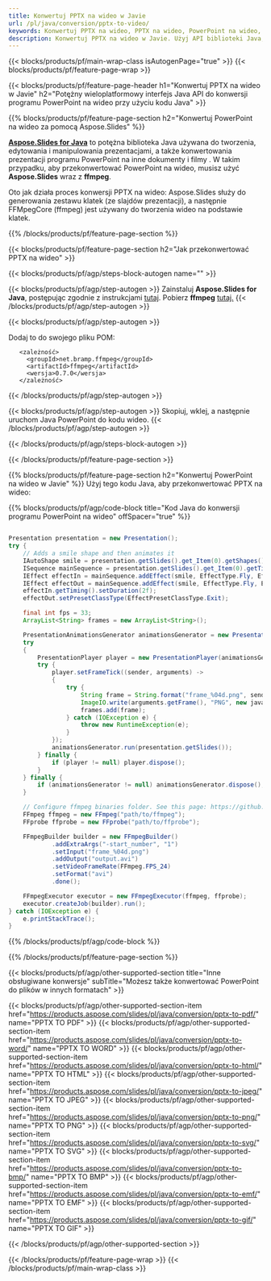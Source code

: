```yaml
---
title: Konwertuj PPTX na wideo w Javie
url: /pl/java/conversion/pptx-to-video/
keywords: Konwertuj PPTX na wideo, PPTX na wideo, PowerPoint na wideo, PPT na MP4, Java API, Java Library
description: Konwertuj PPTX na wideo w Javie. Użyj API biblioteki Java, aby przekonwertować PowerPoint na wideo
---
```


{{< blocks/products/pf/main-wrap-class isAutogenPage="true" >}}
{{< blocks/products/pf/feature-page-wrap >}}

{{< blocks/products/pf/feature-page-header h1="Konwertuj PPTX na wideo w Javie" h2="Potężny wieloplatformowy interfejs Java API do konwersji programu PowerPoint na wideo przy użyciu kodu Java" >}}

{{% blocks/products/pf/feature-page-section h2="Konwertuj PowerPoint na wideo za pomocą Aspose.Slides" %}}

[**Aspose.Slides for Java**](https://products.aspose.com/slides/pl/java/) to potężna biblioteka Java używana do tworzenia, edytowania i manipulowania prezentacjami, a także konwertowania prezentacji programu PowerPoint na inne dokumenty i filmy . W takim przypadku, aby przekonwertować PowerPoint na wideo, musisz użyć **Aspose.Slides** wraz z **ffmpeg**.

Oto jak działa proces konwersji PPTX na wideo: Aspose.Slides służy do generowania zestawu klatek (ze slajdów prezentacji), a następnie FFMpegCore (ffmpeg) jest używany do tworzenia wideo na podstawie klatek.

{{% /blocks/products/pf/feature-page-section %}}

{{< blocks/products/pf/feature-page-section  h2="Jak przekonwertować PPTX na wideo" >}}

{{< blocks/products/pf/agp/steps-block-autogen name="" >}}

{{< blocks/products/pf/agp/step-autogen >}}
Zainstaluj **Aspose.Slides for Java**, postępując zgodnie z instrukcjami [tutaj](https://docs.aspose.com/slides/java/installation/). Pobierz **ffmpeg** [tutaj.](https://ffmpeg.org/download.html)
{{< /blocks/products/pf/agp/step-autogen >}}

{{< blocks/products/pf/agp/step-autogen >}}

Dodaj to do swojego pliku POM:

```
   <zależność>
     <groupId>net.bramp.ffmpeg</groupId>
     <artifactId>ffmpeg</artifactId>
     <wersja>0.7.0</wersja>
   </zależność>
```

{{< /blocks/products/pf/agp/step-autogen >}}

{{< blocks/products/pf/agp/step-autogen >}}
Skopiuj, wklej, a następnie uruchom Java PowerPoint do kodu wideo.
{{< /blocks/products/pf/agp/step-autogen >}}

{{< /blocks/products/pf/agp/steps-block-autogen >}}

{{< /blocks/products/pf/feature-page-section >}}


{{% blocks/products/pf/feature-page-section  h2="Konwertuj PowerPoint na wideo w Javie" %}}
Użyj tego kodu Java, aby przekonwertować PPTX na wideo:

{{% blocks/products/pf/agp/code-block title="Kod Java do konwersji programu PowerPoint na wideo" offSpacer="true" %}}
```java

Presentation presentation = new Presentation();
try {
    // Adds a smile shape and then animates it
    IAutoShape smile = presentation.getSlides().get_Item(0).getShapes().addAutoShape(ShapeType.SmileyFace, 110, 20, 500, 500);
    ISequence mainSequence = presentation.getSlides().get_Item(0).getTimeline().getMainSequence();
    IEffect effectIn = mainSequence.addEffect(smile, EffectType.Fly, EffectSubtype.TopLeft, EffectTriggerType.AfterPrevious);
    IEffect effectOut = mainSequence.addEffect(smile, EffectType.Fly, EffectSubtype.BottomRight, EffectTriggerType.AfterPrevious);
    effectIn.getTiming().setDuration(2f);
    effectOut.setPresetClassType(EffectPresetClassType.Exit);

    final int fps = 33;
    ArrayList<String> frames = new ArrayList<String>();

    PresentationAnimationsGenerator animationsGenerator = new PresentationAnimationsGenerator(presentation);
    try
    {
        PresentationPlayer player = new PresentationPlayer(animationsGenerator, fps);
        try {
            player.setFrameTick((sender, arguments) ->
            {
                try {
                    String frame = String.format("frame_%04d.png", sender.getFrameIndex());
                    ImageIO.write(arguments.getFrame(), "PNG", new java.io.File(frame));
                    frames.add(frame);
                } catch (IOException e) {
                    throw new RuntimeException(e);
                }
            });
            animationsGenerator.run(presentation.getSlides());
        } finally {
            if (player != null) player.dispose();
        }
    } finally {
        if (animationsGenerator != null) animationsGenerator.dispose();
    }

    // Configure ffmpeg binaries folder. See this page: https://github.com/rosenbjerg/FFMpegCore#installation
    FFmpeg ffmpeg = new FFmpeg("path/to/ffmpeg");
    FFprobe ffprobe = new FFprobe("path/to/ffprobe");

    FFmpegBuilder builder = new FFmpegBuilder()
            .addExtraArgs("-start_number", "1")
            .setInput("frame_%04d.png")
            .addOutput("output.avi")
            .setVideoFrameRate(FFmpeg.FPS_24)
            .setFormat("avi")
            .done();

    FFmpegExecutor executor = new FFmpegExecutor(ffmpeg, ffprobe);
    executor.createJob(builder).run();
} catch (IOException e) {
    e.printStackTrace();
}
```
{{% /blocks/products/pf/agp/code-block %}}

{{% /blocks/products/pf/feature-page-section %}}

{{< blocks/products/pf/agp/other-supported-section title="Inne obsługiwane konwersje" subTitle="Możesz także konwertować PowerPoint do plików w innych formatach" >}}

{{< blocks/products/pf/agp/other-supported-section-item href="https://products.aspose.com/slides/pl/java/conversion/pptx-to-pdf/" name="PPTX TO PDF" >}}
{{< blocks/products/pf/agp/other-supported-section-item href="https://products.aspose.com/slides/pl/java/conversion/pptx-to-word/" name="PPTX TO WORD" >}}
{{< blocks/products/pf/agp/other-supported-section-item href="https://products.aspose.com/slides/pl/java/conversion/pptx-to-html/" name="PPTX TO HTML" >}}
{{< blocks/products/pf/agp/other-supported-section-item href="https://products.aspose.com/slides/pl/java/conversion/pptx-to-jpeg/" name="PPTX TO JPEG" >}}
{{< blocks/products/pf/agp/other-supported-section-item href="https://products.aspose.com/slides/pl/java/conversion/pptx-to-png/" name="PPTX TO PNG" >}}
{{< blocks/products/pf/agp/other-supported-section-item href="https://products.aspose.com/slides/pl/java/conversion/pptx-to-svg/" name="PPTX TO SVG" >}}
{{< blocks/products/pf/agp/other-supported-section-item href="https://products.aspose.com/slides/pl/java/conversion/pptx-to-bmp/" name="PPTX TO BMP" >}}
{{< blocks/products/pf/agp/other-supported-section-item href="https://products.aspose.com/slides/pl/java/conversion/pptx-to-emf/" name="PPTX TO EMF" >}}
{{< blocks/products/pf/agp/other-supported-section-item href="https://products.aspose.com/slides/pl/java/conversion/pptx-to-gif/" name="PPTX TO GIF" >}}

{{< /blocks/products/pf/agp/other-supported-section >}}

{{< /blocks/products/pf/feature-page-wrap >}}
{{< /blocks/products/pf/main-wrap-class >}}